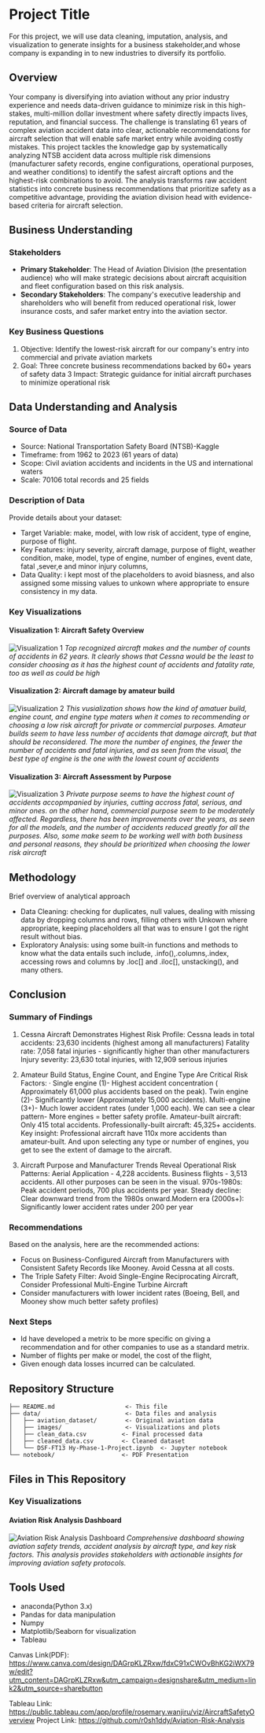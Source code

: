# Project Title

For this project, we will use data cleaning, imputation, analysis, and visualization to generate insights for a business stakeholder,and whose company is expanding in to new industries to diversify its portfolio.

## Overview

Your company is diversifying into aviation without any prior industry experience and needs data-driven guidance to minimize risk in this high-stakes, multi-million dollar investment where safety directly impacts lives, reputation, and financial success. The challenge is translating 61 years of complex aviation accident data into clear, actionable recommendations for aircraft selection that will enable safe market entry while avoiding costly mistakes. This project tackles the knowledge gap by systematically analyzing NTSB accident data across multiple risk dimensions (manufacturer safety records, engine configurations, operational purposes, and weather conditions) to identify the safest aircraft options and the highest-risk combinations to avoid. The analysis transforms raw accident statistics into concrete business recommendations that prioritize safety as a competitive advantage, providing the aviation division head with evidence-based criteria for aircraft selection.

## Business Understanding

### Stakeholders
- **Primary Stakeholder**: The Head of Aviation Division (the presentation audience) who will make strategic decisions about aircraft acquisition and fleet configuration based on this risk analysis.
- **Secondary Stakeholders**: The company's executive leadership and shareholders who will benefit from reduced operational risk, lower insurance costs, and safer market entry into the aviation sector.
### Key Business Questions
1. Objective: Identify the lowest-risk aircraft for our company's entry into commercial and private aviation markets
2. Goal: Three concrete business recommendations backed by 60+ years of safety data
3 Impact: Strategic guidance for initial aircraft purchases to minimize operational risk


## Data Understanding and Analysis

### Source of Data
- Source: National Transportation Safety Board (NTSB)-Kaggle
- Timeframe: from 1962 to 2023 (61 years of data)
- Scope: Civil aviation accidents and incidents in the US and international waters
- Scale: 70106  total records and 25 fields


### Description of Data
Provide details about your dataset:
- Target Variable: make, model, with low risk of accident, type of engine, purpose of flight.
- Key Features: injury severity, aircraft damage, purpose of flight, weather condition, make, model, type of engine, number of engines, event date, fatal ,sever,e and minor injury columns,
- Data Quality: i kept most of the placeholders to avoid biasness, and also assigned some       missing values to unkown where appropriate to ensure consistency in my data.
### Key Visualizations

#### Visualization 1: Aircraft Safety Overview
![Visualization 1](images/aviation_dashboard.png)
*Top recognized aircraft makes and the number of counts of accidents in 62 years. It clearly shows that Cessna would be the least to consider choosing as it has the highest count of accidents and fatality rate, too as well as could be high*

#### Visualization 2: Aircraft damage by amateur build
![Visualization 2](images/aviation_dashboard.png)
*This vusialization shows how the kind of amatuer build, engine count, and engine type maters when it comes to recommending or choosing a low risk aircraft for private or commercial purposes. Amateur builds seem to have less number of  accidents that damage aircraft, but that should be reconsidered. The more the number of engines, the fewer the number of accidents and fatal injuries, and as seen from the visual, the best type of engine is the one with the lowest count of accidents*

#### Visualization 3: Aircraft Assessment by Purpose
![Visualization 3](images/aviation_dashboard.png)
*Private purpose seems to have the highest count of accidents accopmpanied by injuries, cutting accross fatal, serious, and minor ones. on the other hand, commercial purpose seem to be moderately affected. Regardless, there has been improvements over the years, as seen for all the models, and the number of accidents reduced greatly for all the purposes. Also, some make seem to be working well with both business and personal reasons, they should be prioritized when choosing the lower risk aircraft*

## Methodology

Brief overview of analytical approach
- Data Cleaning: checking for duplicates, null values, dealing with missing data by dropping columns and rows, filling others with Unkown where appropriate, keeping placeholders all that was to ensure I got the right result without bias.
- Exploratory Analysis: using some built-in functions and methods to know what the data entails such include, .info(),.columns,.index, accessing rows and columns by .loc[] and .iloc[], unstacking(), and many others.

## Conclusion

### Summary of Findings

1. Cessna Aircraft Demonstrates Highest Risk Profile:
Cessna leads in total accidents: 23,630 incidents (highest among all manufacturers)
Fatality rate: 7,058 fatal injuries - significantly higher than other manufacturers
Injury severity: 23,630 total injuries, with 12,909 serious injuries

2. Amateur Build Status, Engine Count, and Engine Type Are Critical Risk Factors: ·	Single engine (1)- Highest accident concentration ( Approximately 61,000 plus accidents based on the peak).
	Twin engine (2)- Significantly lower (Approximately 15,000 accidents). Multi-engine (3+)- Much lower accident rates (under 1,000 each). We can see a clear pattern- More engines = better safety profile.
	Amateur-built aircraft: Only 415 total accidents. Professionally-built aircraft: 45,325+ accidents. Key insight: Professional aircraft have 110x more accidents than amateur-built.
And upon selecting any type or number of engines, you get to see the extent of damage to the aircraft.

3. Aircraft Purpose and Manufacturer Trends Reveal Operational Risk Patterns: Aerial Application - 4,228 accidents. Business flights - 3,513 accidents. All other purposes can be seen in the visual.
970s-1980s: Peak accident periods, 700 plus accidents per year. Steady decline: Clear downward trend from the 1980s onward.Modern era (2000s+): Significantly lower accident rates under 200 per year


### Recommendations

Based on the analysis, here are the recommended actions:
- Focus on Business-Configured Aircraft from Manufacturers with Consistent Safety Records like  Mooney. Avoid Cessna at all costs.
- The Triple Safety Filter: Avoid Single-Engine Reciprocating Aircraft, Consider Professional Multi-Engine Turbine Aircraft
- Consider manufacturers with lower incident rates (Boeing, Bell, and Mooney show much better safety profiles)


### Next Steps

- Id have developed a metrix to be more specific on giving a recommendation and for other companies to use as a standard metrix.
- Number of flights per make or model, the cost of the flight, 
- Given enough data losses incurred can be calculated.

## Repository Structure

```
├── README.md                    <- This file
├── data/                        <- Data files and analysis
│   ├── aviation_dataset/        <- Original aviation data
│   ├── images/                  <- Visualizations and plots
│   ├── clean_data.csv          <- Final processed data
│   ├── cleaned_data.csv        <- Cleaned dataset
│   └── DSF-FT13 Hy-Phase-1-Project.ipynb  <- Jupyter notebook
└── notebook/                   <- PDF Presentation
```

## Files in This Repository

### Key Visualizations

#### Aviation Risk Analysis Dashboard
![Aviation Risk Analysis Dashboard](images/aviation_dashboard.png)
*Comprehensive dashboard showing aviation safety trends, accident analysis by aircraft type, and key risk factors. This analysis provides stakeholders with actionable insights for improving aviation safety protocols.*
## Tools Used

- anaconda(Python 3.x)
- Pandas for data manipulation
- Numpy 
- Matplotlib/Seaborn for visualization
- Tableau 

Canvas Link(PDF): https://www.canva.com/design/DAGrpKLZRxw/fdxC91xCWOvBhKG2iWX79w/edit?utm_content=DAGrpKLZRxw&utm_campaign=designshare&utm_medium=link2&utm_source=sharebutton

Tableau Link: https://public.tableau.com/app/profile/rosemary.wanjiru/viz/AircraftSafetyOverview
Project Link: https://github.com/r0sh1ddy/Aviation-Risk-Analysis
